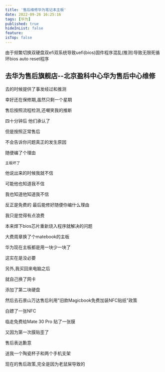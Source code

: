 ```yaml
---
title: '售后维修华为笔记本主板'
date: 2022-09-26 16:25:16
tags: [华为]
published: true
hideInList: false
feature: 
isTop: false
---
```


由于频繁切换双硬盘双efi双系统导致uefi(bios)固件程序混乱(推测)导致无限死循环bios auto reset程序

<!-- more -->

去华为售后旗舰店--北京盈科中心华为售后中心维修
---
去的时候提供了事发经过和推测

幸好还在保修期,虽然只剩一个星期

售后按照流程检测,还嘲笑我的推断

四十分钟后 他们承认了

但是按照正常售后

不会告诉你问题真正的发生原因

随便编了个理由

`主板坏了`

他说出来的时候我就不信

可能他也知道我不信

我也知道他知道我不信

反正是免费的 最后能修好随便你编什么理由

我只是觉得有点浪费

本来焊下bios芯片重新烧入程序就解决的问题

大费周章换了个matebook的主板

华为现在主板都是用一块少一块了

这实在是没必要

另外,我买回来电脑之后

就自己换了网卡

添加了第二块硬盘

然后去石景山万达售后利用"旧款Magicbook免费加装NFC贴纸"政策

白嫖了一张NFC

临走免费给Mate 30 Pro 贴了一张膜

又因为第一次膜贴歪了

售后表达歉意

送我一个陶瓷杯子和两个手机支架

现在的售后政策,完全是因为老鼠屎导致的